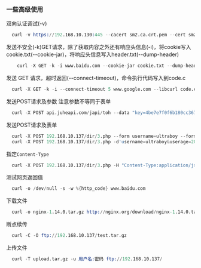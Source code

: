 
### 一些高级使用

双向认证调试(-v)
```s
  curl -v https://192.168.10.130:445 --cacert sm2.ca.crt.pem --cert sm2.client.crt.pem --key sm2.client.pvk.pem
```

发送不安全(-k)GET请求，除了获取内容之外还有响应头信息(-i)，将cookie写入cookie.txt(--cookie-jar)，将响应头信息写入header.txt(--dump-header)
```s
    curl -X GET -k -i www.baidu.com --cookie-jar cookie.txt --dump-header header.txt
```

发送 GET 请求，超时返回(--connect-timeout)，命令执行代码写入到code.c
```s
  curl -X GET -k -i --connect-timeout 5 www.google.com --libcurl code.c
```

发送POST请求及参数 注意参数不等同于表单
```s
  curl -X POST api.juheapi.com/japi/toh --data "key=4be7e7f0f6b180cc3677ddb0b94abfcb&month=10&day=1&v=1.0" --progress-bar
```

发送POST请求及表单
```s
  curl -X POST 192.168.10.137/dir/3.php --form username=ultraboy --form userage=20394
  curl -X POST 192.168.10.137/dir/3.php -d'username=ultraboy&userage=20394'
```

指定`Content-Type`
```s
  curl -X POST 192.168.10.137/dir/3.php -H "Content-Type:application/json" -d'{"username" : "ultraboy", "userage" : "20394"}'
```

测试网页返回值
```s
  curl -o /dev/null -s -w %{http_code} www.baidu.com
```

下载文件
```s
  curl -o nginx-1.14.0.tar.gz http://nginx.org/download/nginx-1.14.0.tar.gz
```

断点续传
```s
  curl -C -O ftp://192.168.10.137/test.tar.gz
```

上传文件
```s
  curl -T upload.tar.gz -u 用户名:密码 ftp://192.168.10.137/
```
